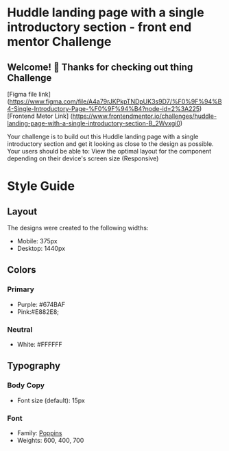# Huddle landing page with a single introductory section - front end mentor Challenge

## Welcome! 👋 Thanks for checking out thing Challenge

[Figma file link] (https://www.figma.com/file/A4a79rJKPkpTNDpUK3s9D7/%F0%9F%94%B4-Single-Introductory-Page-%F0%9F%94%B4?node-id=2%3A225)
[Frontend Metor Link] (https://www.frontendmentor.io/challenges/huddle-landing-page-with-a-single-introductory-section-B_2Wvxgi0)

Your challenge is to build out this Huddle landing page with a single introductory section and get it looking as close to the design as possible. Your users should be able to:
View the optimal layout for the component depending on their device's screen size (Responsive)

# Style Guide

## Layout

The designs were created to the following widths:

- Mobile: 375px
- Desktop: 1440px

## Colors

### Primary

- Purple: #674BAF
- Pink:#E882E8;

### Neutral

- White: #FFFFFF

## Typography

### Body Copy

- Font size (default): 15px

### Font

- Family: [Poppins](https://fonts.google.com/specimen/Poppins)
- Weights: 600, 400, 700 


